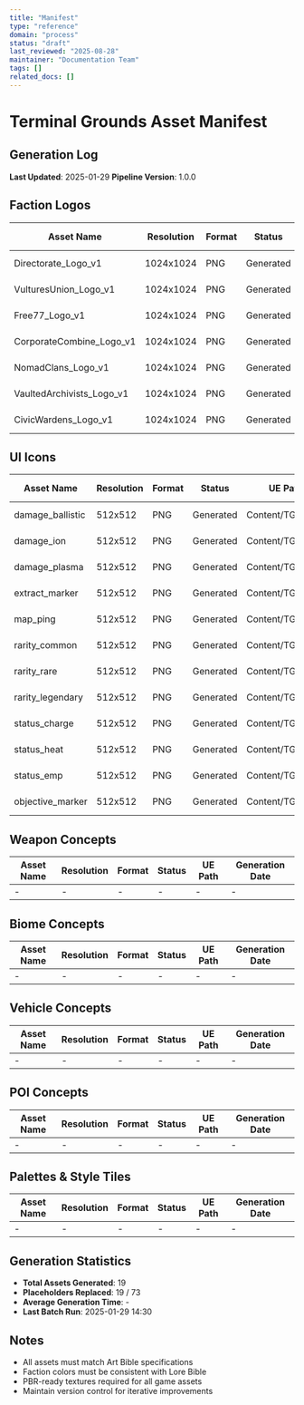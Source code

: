 ```yaml
---
title: "Manifest"
type: "reference"
domain: "process"
status: "draft"
last_reviewed: "2025-08-28"
maintainer: "Documentation Team"
tags: []
related_docs: []
---
```


# Terminal Grounds Asset Manifest

## Generation Log
**Last Updated**: 2025-01-29
**Pipeline Version**: 1.0.0

## Faction Logos
| Asset Name | Resolution | Format | Status | UE Path | Generation Date |
|------------|------------|--------|---------|---------|-----------------|
| Directorate_Logo_v1 | 1024x1024 | PNG | Generated | Content/TG/Icons/Factions/ | 2025-01-29 |
| VulturesUnion_Logo_v1 | 1024x1024 | PNG | Generated | Content/TG/Icons/Factions/ | 2025-01-29 |
| Free77_Logo_v1 | 1024x1024 | PNG | Generated | Content/TG/Icons/Factions/ | 2025-01-29 |
| CorporateCombine_Logo_v1 | 1024x1024 | PNG | Generated | Content/TG/Icons/Factions/ | 2025-01-29 |
| NomadClans_Logo_v1 | 1024x1024 | PNG | Generated | Content/TG/Icons/Factions/ | 2025-01-29 |
| VaultedArchivists_Logo_v1 | 1024x1024 | PNG | Generated | Content/TG/Icons/Factions/ | 2025-01-29 |
| CivicWardens_Logo_v1 | 1024x1024 | PNG | Generated | Content/TG/Icons/Factions/ | 2025-01-29 |

## UI Icons
| Asset Name | Resolution | Format | Status | UE Path | Generation Date |
|------------|------------|--------|---------|---------|-----------------|
| damage_ballistic | 512x512 | PNG | Generated | Content/TG/Icons/ | 2025-01-29 |
| damage_ion | 512x512 | PNG | Generated | Content/TG/Icons/ | 2025-01-29 |
| damage_plasma | 512x512 | PNG | Generated | Content/TG/Icons/ | 2025-01-29 |
| extract_marker | 512x512 | PNG | Generated | Content/TG/Icons/ | 2025-01-29 |
| map_ping | 512x512 | PNG | Generated | Content/TG/Icons/ | 2025-01-29 |
| rarity_common | 512x512 | PNG | Generated | Content/TG/Icons/ | 2025-01-29 |
| rarity_rare | 512x512 | PNG | Generated | Content/TG/Icons/ | 2025-01-29 |
| rarity_legendary | 512x512 | PNG | Generated | Content/TG/Icons/ | 2025-01-29 |
| status_charge | 512x512 | PNG | Generated | Content/TG/Icons/ | 2025-01-29 |
| status_heat | 512x512 | PNG | Generated | Content/TG/Icons/ | 2025-01-29 |
| status_emp | 512x512 | PNG | Generated | Content/TG/Icons/ | 2025-01-29 |
| objective_marker | 512x512 | PNG | Generated | Content/TG/Icons/ | 2025-01-29 |

## Weapon Concepts
| Asset Name | Resolution | Format | Status | UE Path | Generation Date |
|------------|------------|--------|---------|---------|-----------------|
| - | - | - | - | - | - |

## Biome Concepts
| Asset Name | Resolution | Format | Status | UE Path | Generation Date |
|------------|------------|--------|---------|---------|-----------------|
| - | - | - | - | - | - |

## Vehicle Concepts
| Asset Name | Resolution | Format | Status | UE Path | Generation Date |
|------------|------------|--------|---------|---------|-----------------|
| - | - | - | - | - | - |

## POI Concepts
| Asset Name | Resolution | Format | Status | UE Path | Generation Date |
|------------|------------|--------|---------|---------|-----------------|
| - | - | - | - | - | - |

## Palettes & Style Tiles
| Asset Name | Resolution | Format | Status | UE Path | Generation Date |
|------------|------------|--------|---------|---------|-----------------|
| - | - | - | - | - | - |

## Generation Statistics
- **Total Assets Generated**: 19
- **Placeholders Replaced**: 19 / 73
- **Average Generation Time**: -
- **Last Batch Run**: 2025-01-29 14:30

## Notes
- All assets must match Art Bible specifications
- Faction colors must be consistent with Lore Bible
- PBR-ready textures required for all game assets
- Maintain version control for iterative improvements
